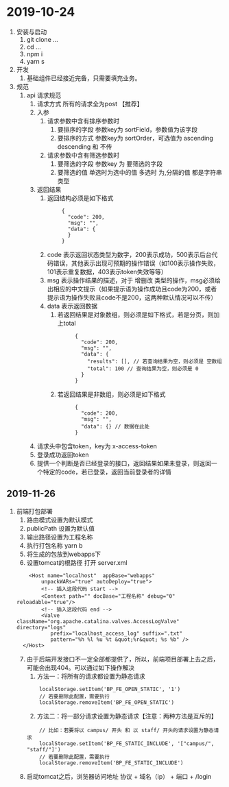 # 2019-10-24
1. 安装与启动
    1. git clone ...
    2. cd ...
    3. npm i
    4. yarn s
2. 开发
    1. 基础组件已经接近完备，只需要填充业务。
3. 规范
    1. api 请求规范
        1. 请求方式 所有的请求全为post 【推荐】
        2. 入参
            1. 请求参数中含有排序参数时
                1. 要排序的字段 参数key为 sortField，参数值为该字段
                2. 要排序的方式 参数key为 sortOrder，可选值为 ascending descending 和 不传
            2. 请求参数中含有筛选参数时
                1. 要筛选的字段 参数key 为 要筛选的字段
                2. 要筛选的值 单选时为选中的值 多选时 为,分隔的值 都是字符串类型
        3. 返回结果
            1. 返回结构必须是如下格式
            ```
                    {
                      "code": 200,
                      "msg": "",
                      "data": {
                      }
                    }
           ```
           2. code 表示返回状态类型为数字，200表示成功，500表示后台代码错误，其他表示出现可预期的操作错误（如100表示操作失败，101表示重复数据，403表示token失效等等）
           3. msg 表示操作结果的描述，对于 增删改 类型的操作，msg必须给出相应的中文提示（如果提示语为操作成功且code为200，或者提示语为操作失败且code不是200，这两种默认情况可以不传）
           4. data 表示返回数据
               1. 若返回结果是对象数组，则必须是如下格式，若是分页，则加上total
               ```
                        {
                          "code": 200,
                          "msg": "",
                          "data": {
                            "results": [], // 若查询结果为空，则必须是 空数组
                            "total": 100 // 查询结果为空，则必须是 0
                          }
                        }
               ```
               2. 若返回结果是非数组，则必须是如下格式
               ```
                        {
                          "code": 200,
                          "msg": "",
                          "data": {} // 数据在此处
                        }
               ```
        4. 请求头中包含token，key为 x-access-token
        5. 登录成功返回token
        6. 提供一个判断是否已经登录的接口，返回结果如果未登录，则返回一个特定的code，若已登录，返回当前登录者的详情
## 2019-11-26
1. 前端打包部署
    1. 路由模式设置为默认模式
    2. publicPath 设置为默认值
    3. 输出路径设置为工程名称
    4. 执行打包名称 yarn b
    5. 将生成的包放到webapps下
    6. 设置tomcat的根路径 打开 server.xml
    ```
        <Host name="localhost"  appBase="webapps"
            unpackWARs="true" autoDeploy="true">
            <!-- 插入这段代码 start -->
            <Context path="" docBase="工程名称" debug="0" reloadable="true"/>
            <!-- 插入这段代码 end -->
            <Valve className="org.apache.catalina.valves.AccessLogValve" directory="logs"
               prefix="localhost_access_log" suffix=".txt"
               pattern="%h %l %u %t &quot;%r&quot; %s %b" />
      </Host>
    ```
    7. 由于后端开发接口不一定全部都提供了，所以，前端项目部署上去之后，可能会出现404。可以通过如下操作解决
        1. 方法一：将所有的请求都设置为静态请求
        ```
            localStorage.setItem('BP_FE_OPEN_STATIC', '1')
            // 若要删除此配置，需要执行
            localStorage.removeItem('BP_FE_OPEN_STATIC')
        ```
        2. 方法二：将一部分请求设置为静态请求【注意：两种方法是互斥的】
        ```
            // 比如：若要将以 campus/ 开头 和 以 staff/ 开头的请求设置为静态请求
            localStorage.setItem('BP_FE_STATIC_INCLUDE', '["campus/", "staff/"]')
            // 若要删除此配置，需要执行
            localStorage.removeItem('BP_FE_STATIC_INCLUDE')
        ```
    8. 启动tomcat之后，浏览器访问地址 协议 + 域名（ip） + 端口  + /login
